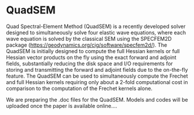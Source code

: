 # QuadSEM

Quad Spectral-Element Method (QuadSEM) is a recently developed solver designed to simultaneously solve four elastic wave equations, where each wave equation is solved by the classical SEM using the SPECFEM2D package (https://geodynamics.org/cig/software/specfem2d/). The QuadSEM is initially designed to compute the full Hessian kernels or full Hessian vector products on the fly using the exact forward and adjoint fields, substantially reducing the disk space and I/O requirements for storing and transmitting the forward and adjoint fields due to the on-the-fly feature. The QuadSEM can be used to simultaneously compute the Frechet and full Hessian kernels requiring only about a 2-fold computational cost in comparison to the computation of the Frechet kernels alone.


We are preparing the .doc files for the QuadSEM. Models and codes will be uploaded once the paper is available online....

